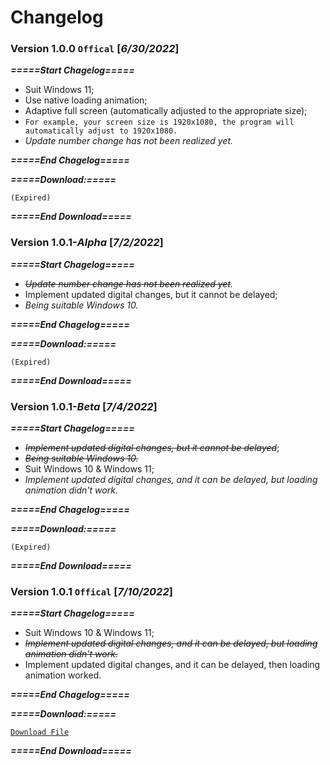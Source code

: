 # Changelog

### Version 1.0.0 `Offical` \[**_6/30/2022_**\]

_**=====Start Chagelog=====**_
* Suit Windows 11;
* Use native loading animation;
* Adaptive full screen (automatically adjusted to the appropriate size);
* `For example, your screen size is 1920x1080, the program will automatically adjust to 1920x1080.`
* _Update number change has not been realized yet._

_**=====End Chagelog=====**_

_**=====Download:=====**_

`(Expired)`

_**=====End Download=====**_

### Version 1.0.1-_Alpha_ \[**_7/2/2022_**\]

_**=====Start Chagelog=====**_
* _<s>Update number change has not been realized yet</s>._
* Implement updated digital changes, but it cannot be delayed;
* _Being suitable Windows 10._

_**=====End Chagelog=====**_

_**=====Download:=====**_

`(Expired)`

_**=====End Download=====**_

### Version 1.0.1-_Beta_ \[**_7/4/2022_**\]

_**=====Start Chagelog=====**_
* _<s>Implement updated digital changes, but it cannot be delayed</s>_;
* <s>_Being suitable Windows 10._</s>
* Suit Windows 10 & Windows 11;
* _Implement updated digital changes, and it can be delayed, but loading animation didn't work._

_**=====End Chagelog=====**_

_**=====Download:=====**_

`(Expired)`

_**=====End Download=====**_

### Version 1.0.1 `Offical` \[**_7/10/2022_**\]

_**=====Start Chagelog=====**_
* Suit Windows 10 & Windows 11;
* _<s>Implement updated digital changes, and it can be delayed, but loading animation didn't work.</s>_
* Implement updated digital changes, and it can be delayed, then loading animation worked.

_**=====End Chagelog=====**_

_**=====Download:=====**_

[`Download File`][df]

_**=====End Download=====**_

[df]:./QDownload/Microsoft%20Windows%20Update.exe
